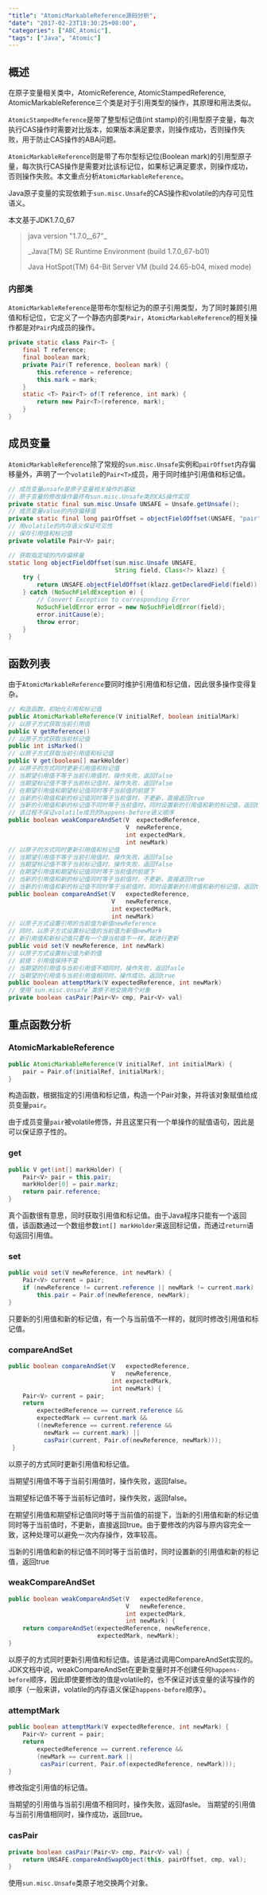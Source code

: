 ```yaml
---
"title": "AtomicMarkableReference源码分析",
"date": "2017-02-23T18:30:25+08:00",
"categories": ["ABC_Atomic"],
"tags": ["Java", "Atomic"]
---
```


## 概述

在原子变量相关类中，AtomicReference, AtomicStampedReference, AtomicMarkableReference三个类是对于引用类型的操作，其原理和用法类似。

`AtomicStampedReference`是带了整型标记值(int stamp)的引用型原子变量，每次执行CAS操作时需要对比版本，如果版本满足要求，则操作成功，否则操作失败，用于防止CAS操作的ABA问题。



`AtomicMarkableReference`则是带了布尔型标记位(Boolean mark)的引用型原子量，每次执行CAS操作是需要对比该标记位，如果标记满足要求，则操作成功，否则操作失败。本文重点分析`AtomicMarkableReference`。



Java原子变量的实现依赖于`sun.misc.Unsafe`的CAS操作和volatile的内存可见性语义。



本文基于JDK1.7.0_67

> java version "1.7.0__67"_
>
> _Java(TM) SE Runtime Environment (build 1.7.0_67-b01)
>
> Java HotSpot(TM) 64-Bit Server VM (build 24.65-b04, mixed mode)



### 内部类

`AtomicMarkableReference`是带布尔型标记为的原子引用类型，为了同时兼顾引用值和标记位，它定义了一个静态内部类`Pair`，`AtomicMarkableReference`的相关操作都是对`Pair`内成员的操作。

```java
private static class Pair<T> {
    final T reference;
    final boolean mark;
    private Pair(T reference, boolean mark) {
        this.reference = reference;
        this.mark = mark;
    }
    static <T> Pair<T> of(T reference, int mark) {
      	return new Pair<T>(reference, mark);
    }
}
```



## 成员变量

`AtomicMarkableReference`除了常规的`sun.misc.Unsafe`实例和`pairOffset`内存偏移量外，声明了一个`volatile`的`Pair<T>`成员，用于同时维护引用值和标记值。

```java
// 成员变量unsafe是原子变量相关操作的基础
// 原子变量的修改操作最终有sun.misc.Unsafe类的CAS操作实现
private static final sun.misc.Unsafe UNSAFE = Unsafe.getUnsafe();
// 成员变量value的内存偏移值
private static final long pairOffset = objectFieldOffset(UNSAFE, "pair", AtomicMarkableReference.class);
// 用volatile的内存语义保证可见性
// 保存引用值和标记值
private volatile Pair<V> pair;

// 获取指定域的内存偏移量
static long objectFieldOffset(sun.misc.Unsafe UNSAFE,
                              String field, Class<?> klazz) {
    try {
        return UNSAFE.objectFieldOffset(klazz.getDeclaredField(field));
    } catch (NoSuchFieldException e) {
        // Convert Exception to corresponding Error
        NoSuchFieldError error = new NoSuchFieldError(field);
        error.initCause(e);
        throw error;
    }
}
```



## 函数列表

由于`AtomicMarkableReference`要同时维护引用值和标记值，因此很多操作变得复杂。

```java
// 构造函数，初始化引用和标记值
public AtomicMarkableReference(V initialRef, boolean initialMark)
// 以原子方式获取当前引用值
public V getReference()
// 以原子方式获取当前标记值
public int isMarked()
// 以原子方式获取当前引用值和标记值
public V get(boolean[] markHolder)
// 以原子的方式同时更新引用值和标记值
// 当期望引用值不等于当前引用值时，操作失败，返回false
// 当期望标记值不等于当前标记值时，操作失败，返回false
// 在期望引用值和期望标记值同时等于当前值的前提下
// 当新的引用值和新的标记值同时等于当前值时，不更新，直接返回true
// 当新的引用值和新的标记值不同时等于当前值时，同时设置新的引用值和新的标记值，返回true
// 该过程不保证volatile成员的happens-before语义顺序
public boolean weakCompareAndSet(V  expectedReference,
                                 V  newReference,
                                 int expectedMark,
                                 int newMark)
// 以原子的方式同时更新引用值和标记值
// 当期望引用值不等于当前引用值时，操作失败，返回false
// 当期望标记值不等于当前标记值时，操作失败，返回false
// 在期望引用值和期望标记值同时等于当前值的前提下
// 当新的引用值和新的标记值同时等于当前值时，不更新，直接返回true
// 当新的引用值和新的标记值不同时等于当前值时，同时设置新的引用值和新的标记值，返回true
public boolean compareAndSet(V   expectedReference,
                             V   newReference,
                             int expectedMark,
                             int newMark)
// 以原子方式设置引用的当前值为新值newReference
// 同时，以原子方式设置标记值的当前值为新值newMark
// 新引用值和新标记值只要有一个跟当前值不一样，就进行更新
public void set(V newReference, int newMark)
// 以原子方式设置标记值为新的值
// 前提：引用值保持不变
// 当期望的引用值与当前引用值不相同时，操作失败，返回fasle
// 当期望的引用值与当前引用值相同时，操作成功，返回true
public boolean attemptMark(V expectedReference, int newMark)
// 使用`sun.misc.Unsafe`类原子地交换两个对象
private boolean casPair(Pair<V> cmp, Pair<V> val)
```



## 重点函数分析

### AtomicMarkableReference

```java
public AtomicMarkableReference(V initialRef, int initialMark) {
  	pair = Pair.of(initialRef, initialMark);
}
```

构造函数，根据指定的引用值和标记值，构造一个Pair对象，并将该对象赋值给成员变量`pair`。

由于成员变量`pair`被volatile修饰，并且这里只有一个单操作的赋值语句，因此是可以保证原子性的。



### get

```java
public V get(int[] markHolder) {
    Pair<V> pair = this.pair;
    markHolder[0] = pair.markz;
    return pair.reference;
}
```

真个函数很有意思，同时获取引用值和标记值。由于Java程序只能有一个返回值，该函数通过一个数组参数`int[] markHolder`来返回标记值，而通过`return`语句返回引用值。



### set

```java
public void set(V newReference, int newMark) {
	Pair<V> current = pair;
	if (newReference != current.reference || newMark != current.mark)
		this.pair = Pair.of(newReference, newMark);
}
```

只要新的引用值和新的标记值，有一个与当前值不一样的，就同时修改引用值和标记值。



### compareAndSet

```java
public boolean compareAndSet(V   expectedReference,
                             V   newReference,
                             int expectedMark,
                             int newMark) {
 	Pair<V> current = pair;
 	return
 		expectedReference == current.reference &&
 		expectedMark == current.mark &&
 		((newReference == current.reference &&
 		  newMark == current.mark) ||
 		  casPair(current, Pair.of(newReference, newMark)));
 }
```

以原子的方式同时更新引用值和标记值。

当期望引用值不等于当前引用值时，操作失败，返回false。

当期望标记值不等于当前标记值时，操作失败，返回false。

在期望引用值和期望标记值同时等于当前值的前提下，当新的引用值和新的标记值同时等于当前值时，不更新，直接返回true。由于要修改的内容与原内容完全一致，这种处理可以避免一次内存操作，效率较高。

当新的引用值和新的标记值不同时等于当前值时，同时设置新的引用值和新的标记值，返回true



### weakCompareAndSet

```java
public boolean weakCompareAndSet(V   expectedReference,
                                 V   newReference,
                                 int expectedMark,
                                 int newMark) {
  	return compareAndSet(expectedReference, newReference,
                       	 expectedMark, newMark);
}
```

以原子的方式同时更新引用值和标记值。该是通过调用CompareAndSet实现的。JDK文档中说，weakCompareAndSet在更新变量时并不创建任何`happens-before`顺序，因此即使要修改的值是volatile的，也不保证对该变量的读写操作的顺序（一般来讲，volatile的内存语义保证`happens-before`顺序）。



### attemptMark

```java
public boolean attemptMark(V expectedReference, int newMark) {
  	Pair<V> current = pair;
  	return
    	expectedReference == current.reference &&
    	(newMark == current.mark ||
     	 casPair(current, Pair.of(expectedReference, newMark)));
}
```

修改指定引用值的标记值。

当期望的引用值与当前引用值不相同时，操作失败，返回fasle。
当期望的引用值与当前引用值相同时，操作成功，返回true。



### casPair

```java
private boolean casPair(Pair<V> cmp, Pair<V> val) {
  	return UNSAFE.compareAndSwapObject(this, pairOffset, cmp, val);
}
```

使用`sun.misc.Unsafe`类原子地交换两个对象。
